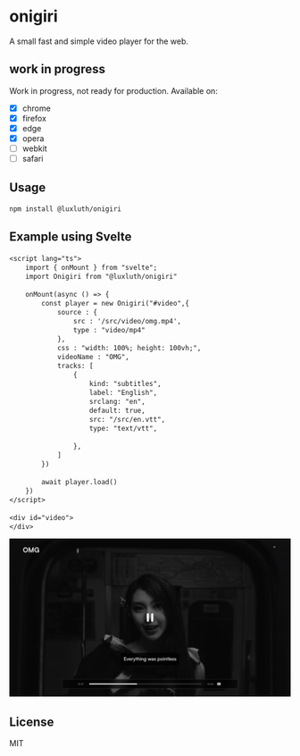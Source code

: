 # onigiri

A small fast and simple video player for the web.

## work in progress

Work in progress, not ready for production.
Available on:

- [X] chrome
- [X] firefox
- [X] edge
- [X] opera
- [ ] webkit
- [ ] safari

## Usage

```bash
npm install @luxluth/onigiri

```

## Example using Svelte

```svelte
<script lang="ts">
    import { onMount } from "svelte";
    import Onigiri from "@luxluth/onigiri"

    onMount(async () => {
        const player = new Onigiri("#video",{
            source : {
                src : '/src/video/omg.mp4',
                type : "video/mp4"
            },
            css : "width: 100%; height: 100vh;",
            videoName : "OMG",
            tracks: [
                {
                    kind: "subtitles",
                    label: "English",
                    srclang: "en",
                    default: true,
                    src: "/src/en.vtt",
                    type: "text/vtt",

                },
            ]
        })

        await player.load()
    })
</script>

<div id="video">
</div>
```

![example](https://raw.githubusercontent.com/luxluth/onigiri/main/assets/exemple2.png)

## License

MIT
